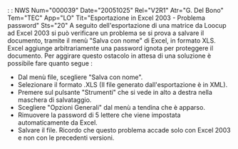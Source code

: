  :  : NWS Num="000039" Date="20051025" Rel="V2R1" Atr="G. Del Bono" Tem="TEC" App="LO" Tit="Esportazione in Excel 2003 - Problema password" Sts="20"
A seguito dell'esportazione di una matrice da Loocup ad Excel 2003 si può verificare un problema se
si prova a salvare il documento, tramite il menù "Salva con nome" di Excel, in formato XLS.
Excel aggiunge arbitrariamente una password ignota per proteggere il documento. Per aggirare questo
ostacolo in attesa di una soluzione è possibile fare quanto segue : 
- Dal menù file, scegliere "Salva con nome".
- Selezionare il formato .XLS (Il file generato dall'esportazione è in XML).
- Premere sul pulsante "Strumenti" che si vede in alto a destra nella maschera di salvataggio.
- Scegliere "Opzioni Generali" dal menù a tendina che è apparso.
- Rimuovere la password di 5 lettere che viene impostata automaticamente da Excel.
- Salvare il file.
Ricordo che questo problema accade solo con Excel 2003 e non con le precedenti versioni.
